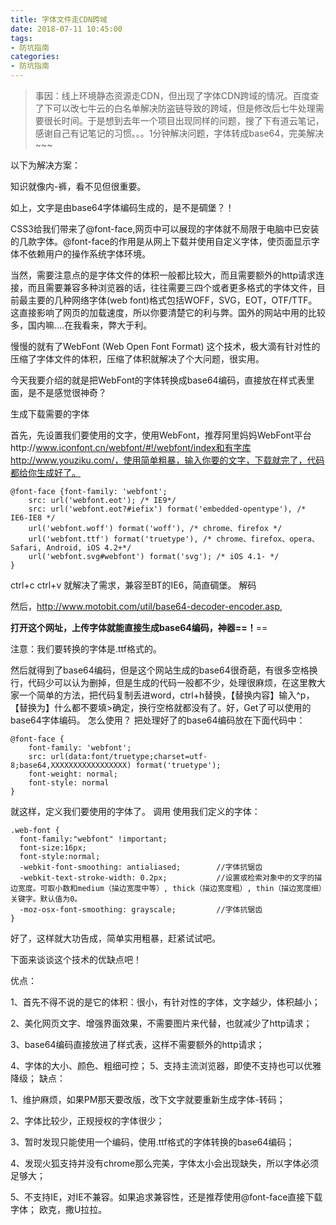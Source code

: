 ```yaml
---
title: 字体文件走CDN跨域
date: 2018-07-11 10:45:00
tags:
- 防坑指南
categories:
- 防坑指南
---
```



> 事因：线上环境静态资源走CDN，但出现了字体CDN跨域的情况。百度查了下可以改七牛云的白名单解决防盗链导致的跨域，但是修改后七牛处理需要很长时间。于是想到去年一个项目出现同样的问题，搜了下有道云笔记，感谢自己有记笔记的习惯。。。1分钟解决问题，字体转成base64，完美解决~~~


以下为解决方案：

知识就像内-裤，看不见但很重要。

如上，文字是由base64字体编码生成的，是不是碉堡？！

CSS3给我们带来了@font-face,网页中可以展现的字体就不局限于电脑中已安装的几款字体。@font-face的作用是从网上下载并使用自定义字体，使页面显示字体不依赖用户的操作系统字体环境。


当然，需要注意点的是字体文件的体积一般都比较大，而且需要额外的http请求连接，而且需要兼容多种浏览器的话，往往需要三四个或者更多格式的字体文件，目前最主要的几种网络字体(web font)格式包括WOFF，SVG，EOT，OTF/TTF。这直接影响了网页的加载速度，所以你要清楚它的利与弊。国外的网站中用的比较多，国内嘛….在我看来，弊大于利。


慢慢的就有了WebFont (Web Open Font Format) 这个技术，极大滴有针对性的压缩了字体文件的体积，压缩了体积就解决了个大问题，很实用。


今天我要介绍的就是把WebFont的字体转换成base64编码，直接放在样式表里面，是不是感觉很神奇？


生成下载需要的字体

首先，先设置我们要使用的文字，使用WebFont，推荐阿里妈妈WebFont平台http://www.iconfont.cn/webfont/#!/webfont/index和有字库http://www.youziku.com/，使用简单粗暴，输入你要的文字，下载就完了，代码都给你生成好了。

```
@font-face {font-family: 'webfont';
    src: url('webfont.eot'); /* IE9*/
    src: url('webfont.eot?#iefix') format('embedded-opentype'), /* IE6-IE8 */
    url('webfont.woff') format('woff'), /* chrome、firefox */
    url('webfont.ttf') format('truetype'), /* chrome、firefox、opera、Safari, Android, iOS 4.2+*/
    url('webfont.svg#webfont') format('svg'); /* iOS 4.1- */
}
```

ctrl+c ctrl+v 就解决了需求，兼容至BT的IE6，简直碉堡。
解码

然后，http://www.motobit.com/util/base64-decoder-encoder.asp,

**打开这个网址，上传字体就能直接生成base64编码，神器==！**==

注意：我们要转换的字体是.ttf格式的。

然后就得到了base64编码，但是这个网站生成的base64很奇葩，有很多空格换行，代码少可以认为删掉，但是生成的代码一般都不少，处理很麻烦，在这里教大家一个简单的方法，把代码复制丢进word，ctrl+h替换，【替换内容】输入^p，【替换为】什么都不要填>确定，换行空格就都没有了。好，Get了可以使用的base64字体编码。
怎么使用？
把处理好了的base64编码放在下面代码中：


```
@font-face {
    font-family: 'webfont';
    src: url(data:font/truetype;charset=utf-8;base64,XXXXXXXXXXXXXXXXX) format('truetype');
    font-weight: normal;
    font-style: normal
}
```

就这样，定义我们要使用的字体了。
调用
使用我们定义的字体：


```
.web-font {
  font-family:"webfont" !important;
  font-size:16px;
  font-style:normal;
  -webkit-font-smoothing: antialiased;        //字体抗锯齿
  -webkit-text-stroke-width: 0.2px;           //设置或检索对象中的文字的描边宽度。可取小数和medium（描边宽度中等）, thick（描边宽度粗）, thin（描边宽度细）关键字。默认值为0。
  -moz-osx-font-smoothing: grayscale;         //字体抗锯齿
}
```


好了，这样就大功告成，简单实用粗暴，赶紧试试吧。


下面来谈谈这个技术的优缺点吧！

优点：

1、首先不得不说的是它的体积：很小，有针对性的字体，文字越少，体积越小；

2、美化网页文字、增强界面效果，不需要图片来代替，也就减少了http请求；

3、base64编码直接放进了样式表，这样不需要额外的http请求；

4、字体的大小、颜色、粗细可控；
5、支持主流浏览器，即使不支持也可以优雅降级；
缺点：

1、维护麻烦，如果PM那天要改版，改下文字就要重新生成字体-转码；

2、字体比较少，正规授权的字体很少；

3、暂时发现只能使用一个编码，使用.ttf格式的字体转换的base64编码；

4、发现火狐支持并没有chrome那么完美，字体太小会出现缺失，所以字体必须足够大；

5、不支持IE，对IE不兼容。如果追求兼容性，还是推荐使用@font-face直接下载字体；
欧克，撒U拉拉。

